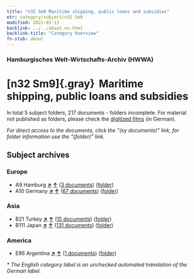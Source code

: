 ```yaml
---
title: "n32 Sm9 Maritime shipping, public loans and subsidies"
etr: category/subject/n32 Sm9
modified: 2021-03-13
backlink: ../../about.en.html
backlink-title: "Category Overview"
fn-stub: about
---
```


### Hamburgisches Welt-Wirtschafts-Archiv (HWWA)
# [n32 Sm9]{.gray}&#8201; Maritime shipping, public loans and subsidies&#160; 





In total 5 subject folders, 217 documents - folders incomplete.
For material not published as folders, please check the [digitized films](/film/h1_sh) (in German).

_For direct access to the documents, click the "(xy documents)" link, for folder information use the "(folder)" link._

## Subject archives



### Europe

- A9 Hamburg [**&nearr;**](../../../geo/i/140905/about.en.html "Hamburg (all folders)") [**&uarr;**](../../../geo/about.en.html#A9 "Country category system") (<a href="https://pm20.zbw.eu/dfgview/sh/140905,145579" title="about: Hamburg : Maritime shipping, public loans and subsidies" target="_blank">3 documents</a>) ([folder](http://purl.org/pressemappe20/folder/sh/140905,145579))
- A10 Germany [**&nearr;**](../../../geo/i/126128/about.en.html "Germany (all folders)") [**&uarr;**](../../../geo/about.en.html#A10 "Country category system") (<a href="https://pm20.zbw.eu/dfgview/sh/126128,145579" title="about: Germany : Maritime shipping, public loans and subsidies" target="_blank">67 documents</a>) ([folder](http://purl.org/pressemappe20/folder/sh/126128,145579))

### Asia

- B21 Turkey [**&nearr;**](../../../geo/i/141111/about.en.html "Turkey (all folders)") [**&uarr;**](../../../geo/about.en.html#B21 "Country category system") (<a href="https://pm20.zbw.eu/dfgview/sh/141111,145579" title="about: Turkey : Maritime shipping, public loans and subsidies" target="_blank">15 documents</a>) ([folder](http://purl.org/pressemappe20/folder/sh/141111,145579))
- B111 Japan [**&nearr;**](../../../geo/i/141272/about.en.html "Japan (all folders)") [**&uarr;**](../../../geo/about.en.html#B111 "Country category system") (<a href="https://pm20.zbw.eu/dfgview/sh/141272,145579" title="about: Japan : Maritime shipping, public loans and subsidies" target="_blank">131 documents</a>) ([folder](http://purl.org/pressemappe20/folder/sh/141272,145579))

### America

- E86 Argentina [**&nearr;**](../../../geo/i/141692/about.en.html "Argentina (all folders)") [**&uarr;**](../../../geo/about.en.html#E86 "Country category system") (<a href="https://pm20.zbw.eu/dfgview/sh/141692,145579" title="about: Argentina : Maritime shipping, public loans and subsidies" target="_blank">1 documents</a>) ([folder](http://purl.org/pressemappe20/folder/sh/141692,145579))


_* The English category label is an unchecked automated translation of the German label._


